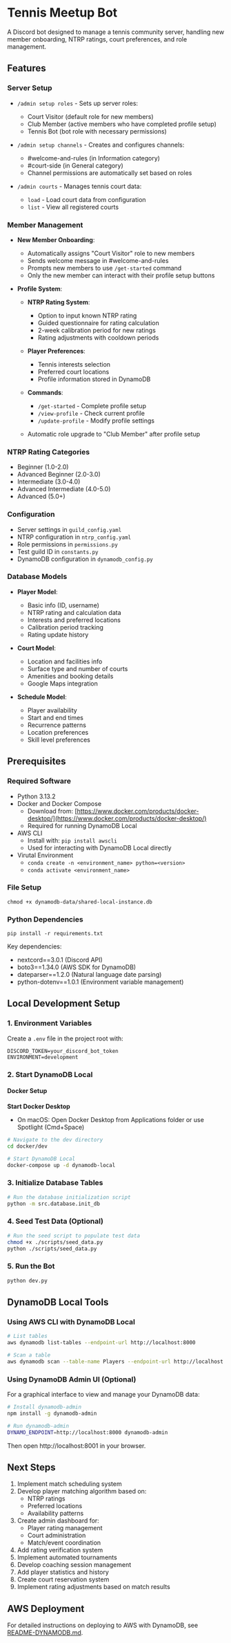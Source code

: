 # Tennis Meetup Bot

A Discord bot designed to manage a tennis community server, handling new member onboarding, NTRP ratings, court preferences, and role management.

## Features

### Server Setup

- `/admin setup roles` - Sets up server roles:

  - Court Visitor (default role for new members)
  - Club Member (active members who have completed profile setup)
  - Tennis Bot (bot role with necessary permissions)

- `/admin setup channels` - Creates and configures channels:

  - #welcome-and-rules (in Information category)
  - #court-side (in General category)
  - Channel permissions are automatically set based on roles

- `/admin courts` - Manages tennis court data:
  - `load` - Load court data from configuration
  - `list` - View all registered courts

### Member Management

- **New Member Onboarding**:

  - Automatically assigns "Court Visitor" role to new members
  - Sends welcome message in #welcome-and-rules
  - Prompts new members to use `/get-started` command
  - Only the new member can interact with their profile setup buttons

- **Profile System**:

  - **NTRP Rating System**:

    - Option to input known NTRP rating
    - Guided questionnaire for rating calculation
    - 2-week calibration period for new ratings
    - Rating adjustments with cooldown periods

  - **Player Preferences**:

    - Tennis interests selection
    - Preferred court locations
    - Profile information stored in DynamoDB

  - **Commands**:

    - `/get-started` - Complete profile setup
    - `/view-profile` - Check current profile
    - `/update-profile` - Modify profile settings

  - Automatic role upgrade to "Club Member" after profile setup

### NTRP Rating Categories

- Beginner (1.0-2.0)
- Advanced Beginner (2.0-3.0)
- Intermediate (3.0-4.0)
- Advanced Intermediate (4.0-5.0)
- Advanced (5.0+)

### Configuration

- Server settings in `guild_config.yaml`
- NTRP configuration in `ntrp_config.yaml`
- Role permissions in `permissions.py`
- Test guild ID in `constants.py`
- DynamoDB configuration in `dynamodb_config.py`

### Database Models

- **Player Model**:

  - Basic info (ID, username)
  - NTRP rating and calculation data
  - Interests and preferred locations
  - Calibration period tracking
  - Rating update history

- **Court Model**:

  - Location and facilities info
  - Surface type and number of courts
  - Amenities and booking details
  - Google Maps integration

- **Schedule Model**:
  - Player availability
  - Start and end times
  - Recurrence patterns
  - Location preferences
  - Skill level preferences

## Prerequisites

### Required Software

- Python 3.13.2
- Docker and Docker Compose
  - Download from: [https://www.docker.com/products/docker-desktop/](https://www.docker.com/products/docker-desktop/)
  - Required for running DynamoDB Local
- AWS CLI
  - Install with: `pip install awscli`
  - Used for interacting with DynamoDB Local directly
- Virutal Environment
  - `conda create -n <environment_name> python=<version>`
  - `conda activate <environment_name>`

### File Setup
`chmod +x dynamodb-data/shared-local-instance.db`

### Python Dependencies

```
pip install -r requirements.txt
```

Key dependencies:

- nextcord==3.0.1 (Discord API)
- boto3==1.34.0 (AWS SDK for DynamoDB)
- dateparser==1.2.0 (Natural language date parsing)
- python-dotenv==1.0.1 (Environment variable management)

## Local Development Setup

### 1. Environment Variables

Create a `.env` file in the project root with:

```
DISCORD_TOKEN=your_discord_bot_token
ENVIRONMENT=development
```

### 2. Start DynamoDB Local

#### Docker Setup

**Start Docker Desktop**

- On macOS: Open Docker Desktop from Applications folder or use Spotlight (Cmd+Space)

```bash
# Navigate to the dev directory
cd docker/dev

# Start DynamoDB Local
docker-compose up -d dynamodb-local
```

### 3. Initialize Database Tables

```bash
# Run the database initialization script
python -m src.database.init_db
```

### 4. Seed Test Data (Optional)

```bash
# Run the seed script to populate test data
chmod +x ./scripts/seed_data.py
python ./scripts/seed_data.py
```

### 5. Run the Bot

```bash
python dev.py
```

## DynamoDB Local Tools

### Using AWS CLI with DynamoDB Local

```bash
# List tables
aws dynamodb list-tables --endpoint-url http://localhost:8000

# Scan a table
aws dynamodb scan --table-name Players --endpoint-url http://localhost:8000
```

### Using DynamoDB Admin UI (Optional)

For a graphical interface to view and manage your DynamoDB data:

```bash
# Install dynamodb-admin
npm install -g dynamodb-admin

# Run dynamodb-admin
DYNAMO_ENDPOINT=http://localhost:8000 dynamodb-admin
```

Then open http://localhost:8001 in your browser.

## Next Steps

1. Implement match scheduling system
2. Develop player matching algorithm based on:
   - NTRP ratings
   - Preferred locations
   - Availability patterns
3. Create admin dashboard for:
   - Player rating management
   - Court administration
   - Match/event coordination
4. Add rating verification system
5. Implement automated tournaments
6. Develop coaching session management
7. Add player statistics and history
8. Create court reservation system
9. Implement rating adjustments based on match results

## AWS Deployment

For detailed instructions on deploying to AWS with DynamoDB, see [README-DYNAMODB.md](README-DYNAMODB.md).
